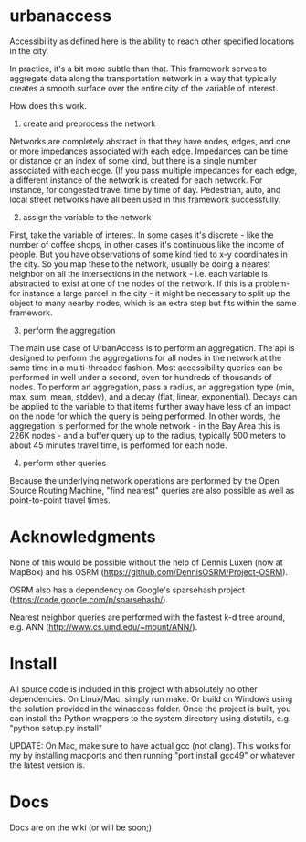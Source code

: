 urbanaccess
===========

Accessibility as defined here is the ability to reach other specified locations in the city.

In practice, it's a bit more subtle than that.  This framework serves to aggregate data along the transportation network in a way that typically creates a smooth surface over the entire city of the variable of interest.

How does this work.  

1) create and preprocess the network

Networks are completely abstract in that they have nodes, edges, and one or more impedances associated with each edge.  Impedances can be time or distance or an index of some kind, but there is a single number associated with each edge.  (If you pass multiple impedances for each edge, a different instance of the network is created for each network.  For instance, for congested travel time by time of day.  Pedestrian, auto, and local street networks have all been used in this framework successfully.

2) assign the variable to the network

First, take the variable of interest.  In some cases it's discrete - like the number of coffee shops, in other cases it's continuous like the income of people.  But you have observations of some kind tied to x-y coordinates in the city.  So you map these to the network, usually be doing a nearest neighbor on all the intersections in the network - i.e. each variable is abstracted to exist at one of the nodes of the network.  If this is a problem-  for instance a large parcel in the city - it might be necessary to split up the object to many nearby nodes, which is an extra step but fits within the same framework.

3) perform the aggregation

The main use case of UrbanAccess is to perform an aggregation.  The api is designed to perform the aggregations for all nodes in the network at the same time in a multi-threaded fashion.  Most accessibility queries can be performed in well under a second, even for hundreds of thousands of nodes.  To perform an aggregation, pass a radius, an aggregation type (min, max, sum, mean, stddev), and a decay (flat, linear, exponential).  Decays can be applied to the variable to that items further away have less of an impact on the node for which the query is being performed.  In other words, the aggregation is performed for the whole network - in the Bay Area this is 226K nodes - and a buffer query up to the radius, typically 500 meters to about 45 minutes travel time, is performed for each node.

4) perform other queries

Because the underlying network operations are performed by the Open Source Routing Machine, "find nearest" queries are also possible as well as point-to-point travel times.

Acknowledgments
==============

None of this would be possible without the help of Dennis Luxen (now at MapBox) and his OSRM (https://github.com/DennisOSRM/Project-OSRM).

OSRM also has a dependency on Google's sparsehash project (https://code.google.com/p/sparsehash/).  

Nearest neighbor queries are performed with the fastest k-d tree around, e.g. ANN (http://www.cs.umd.edu/~mount/ANN/).  

Install
=====
All source code is included in this project with absolutely no other dependencies.  On Linux/Mac, simply run make.  Or build on Windows using the solution provided in the winaccess folder.  Once the project is built, you can install the Python wrappers to the system directory using distutils, e.g. "python setup.py install"

UPDATE: On Mac, make sure to have actual gcc (not clang).  This works for my by installing macports and then running "port install gcc49" or whatever the latest version is.

Docs
====

Docs are on the wiki (or will be soon;)

